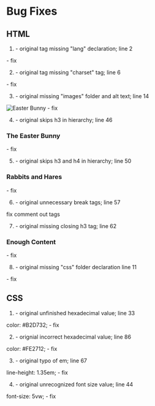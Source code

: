 # Bug Fixes  

## HTML  

1. <!-- <html> --> - original tag missing "lang" declaration; line 2  
<html lang="en"> - fix  

2. <!-- <meta> --> - original tag missing "charset" tag; line 6  
<meta charset="UTF-8"> - fix  

3. <!-- <img src="easter-bunny-150-profile.png"> --> - original missing "images" folder and alt text; line 14  
<img src="images/easter-bunny-150-profile.png" alt="Easter Bunny"> - fix  

4. <!-- <h4>The Easter Bunny</h4> --> - original skips h3 in hierarchy; line 46  
<h3> The Easter Bunny </h3> - fix  

5. <!-- <h5>Rabbits and Hares</h5> --> - original skips h3 and h4 in hierarchy; line 50  
<h3> Rabbits and Hares </h3> - fix  

6. <!-- <br><br><br><br><br> --> - original unnecessary break tags; line 57  
fix comment out tags  

7. <!-- <h3>Enough Content --> - original missing closing h3 tag; line 62  
<h3>Enough Content</h3> - fix  

8. <!-- <link rel="stylesheet" href="layout.css"> --> - original missing "css" folder declaration line 11  
<link rel="stylesheet" href="css/layout.css"> - fix  

## CSS  

1. <!-- color: #B2; --> - original unfinished hexadecimal value; line 33  
color: #B2D732; - fix  

2. <!-- color: #FE27122; --> - orignial incorrect hexadecimal value; line 86  
color: #FE2712; - fix  

3. <!-- line-height: 1.35me; --> - original typo of em; line 67  
line-height: 1.35em; - fix  

4. <!-- font-size: 5 vw; --> - original unrecognized font size value; line 44  
font-size: 5vw; - fix  